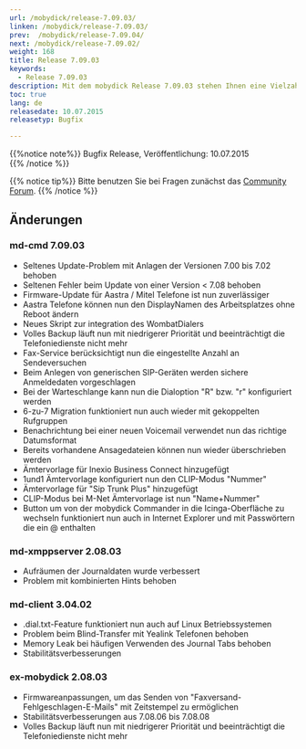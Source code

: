 ```yaml
---
url: /mobydick/release-7.09.03/
linken: /mobydick/release-7.09.03/
prev:  /mobydick/release-7.09.04/
next: /mobydick/release-7.09.02/
weight: 168
title: Release 7.09.03
keywords:
  - Release 7.09.03
description: Mit dem mobydick Release 7.09.03 stehen Ihnen eine Vielzahl an neuen Funtionen zur Verfügung.
toc: true
lang: de
releasedate: 10.07.2015   
releasetyp: Bugfix

---
```


{{%notice note%}}
Bugfix Release, Veröffentlichung: 10.07.2015   
{{% /notice %}}

{{% notice tip%}}
Bitte benutzen Sie bei Fragen zunächst das [Community Forum](http://community.pascom.net/forum.php "Zu unserem Forum").
{{% /notice %}}

## Änderungen

### md-cmd 7.09.03

*   Seltenes Update-Problem mit Anlagen der Versionen 7.00 bis 7.02 behoben
*   Seltenen Fehler beim Update von einer Version < 7.08 behoben
*   Firmware-Update für Aastra / Mitel Telefone ist nun zuverlässiger
*   Aastra Telefone können nun den DisplayNamen des Arbeitsplatzes ohne Reboot ändern
*   Neues Skript zur integration des WombatDialers
*   Volles Backup läuft nun mit niedrigerer Priorität und beeinträchtigt die Telefoniedienste nicht mehr
*   Fax-Service berücksichtigt nun die eingestellte Anzahl an Sendeversuchen
*   Beim Anlegen von generischen SIP-Geräten werden sichere Anmeldedaten vorgeschlagen
*   Bei der Warteschlange kann nun die Dialoption "R" bzw. "r" konfiguriert werden
*   6-zu-7 Migration funktioniert nun auch wieder mit gekoppelten Rufgruppen
*   Benachrichtung bei einer neuen Voicemail verwendet nun das richtige Datumsformat
*   Bereits vorhandene Ansagedateien können nun wieder überschrieben werden
*   Ämtervorlage für Inexio Business Connect hinzugefügt
*   1und1 Ämtervorlage konfiguriert nun den CLIP-Modus "Nummer"
*   Ämtervorlage für "Sip Trunk Plus" hinzugefügt
*   CLIP-Modus bei M-Net Ämtervorlage ist nun "Name+Nummer"
*   Button um von der mobydick Commander in die Icinga-Oberfläche zu wechseln funktioniert nun auch in Internet Explorer und mit Passwörtern die ein @ enthalten  

### md-xmppserver 2.08.03

*   Aufräumen der Journaldaten wurde verbessert
*   Problem mit kombinierten Hints behoben

### md-client 3.04.02

*   .dial.txt-Feature funktioniert nun auch auf Linux Betriebssystemen
*   Problem beim Blind-Transfer mit Yealink Telefonen behoben
*   Memory Leak bei häufigen Verwenden des Journal Tabs behoben
*   Stabilitätsverbesserungen

### ex-mobydick 2.08.03

*   Firmwareanpassungen, um das Senden von "Faxversand-Fehlgeschlagen-E-Mails" mit Zeitstempel zu ermöglichen
*   Stabilitätsverbesserungen aus 7.08.06 bis 7.08.08
*   Volles Backup läuft nun mit niedrigerer Priorität und beeinträchtigt die Telefoniedienste nicht mehr
